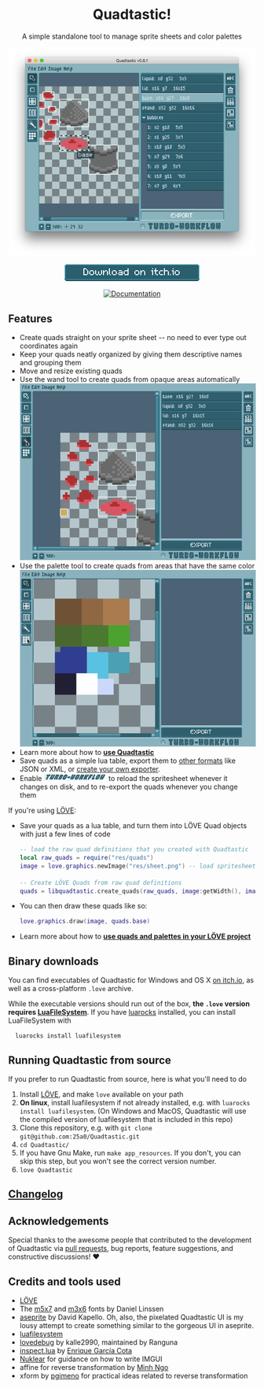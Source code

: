 <h1 align="center">Quadtastic!</h1>

<p align="center">
  A simple standalone tool to manage sprite sheets and color palettes
</p>

<p align="center">
  <img src="screenshots/screenshot.png" alt="Screenshot of Quadtastic">
</p>

<p align="center">
  <a href="https://25a0.itch.io/quadtastic">
    <img src="res/download.png" alt="Download on itch.io">
  </a>
</p>

<p align="center">
  <a href="/wiki/README.md">
    <img src="http://imgur.com/Kkquk1h.png" alt="Documentation">
  </a>
</p>

## Features

 - Create quads straight on your sprite sheet -- no need to ever type out coordinates again
 - Keep your quads neatly organized by giving them descriptive names and grouping them
 - Move and resize existing quads
 - Use the wand tool to create quads from opaque areas automatically
 ![Using the wand tool](screenshots/wand.gif)
 - Use the palette tool to create quads from areas that have the same color
 ![Using the palette tool](screenshots/palette.gif)
 - Learn more about how to [**use Quadtastic**](/wiki/Using-Quadtastic.md)
 - Save quads as a simple lua table, export them to [other formats](/Exporters/README.md)
   like JSON or XML, or [create your own exporter](/wiki/Exporters.md).
 - Enable ![Turbo Workflow](screenshots/turboworkflow.gif) to reload the
   spritesheet whenever it changes on disk, and to re-export the quads whenever
   you change them

If you're using [LÖVE](https://www.love2d.org):

 - Save your quads as a lua table, and turn them into LÖVE Quad objects with just a
   few lines of code

    ```lua
    -- load the raw quad definitions that you created with Quadtastic
    local raw_quads = require("res/quads")
    image = love.graphics.newImage("res/sheet.png") -- load spritesheet

    -- Create LÖVE Quads from raw quad definitions
    quads = libquadtastic.create_quads(raw_quads, image:getWidth(), image:getHeight())
    ```

 - You can then draw these quads like so:

    ```lua
    love.graphics.draw(image, quads.base)
    ```

 - Learn more about how to [**use quads and palettes in your LÖVE project**](/wiki/Using-quads-and-palettes.md)

## Binary downloads

You can find executables of Quadtastic for Windows and OS X [on itch.io](https://25a0.itch.io/quadtastic), as well as a cross-platform `.love` archive.

While the executable versions should run out of the box, **the `.love` version
requires [LuaFileSystem](keplerproject.github.io/luafilesystem/)**.
If you have [luarocks](https://luarocks.org/) installed, you can install LuaFileSystem with
```
  luarocks install luafilesystem
```

## Running Quadtastic from source

If you prefer to run Quadtastic from source, here is what you'll need to do

 1. Install [LÖVE](https://www.love2d.org), and make `love` available on your path
 2. **On linux**, install luafilesystem if not already installed,
    e.g. with `luarocks install luafilesystem`.
    (On Windows and MacOS, Quadtastic will use the compiled version of
     luafilesystem that is included in this repo)
 3. Clone this repository, e.g. with `git clone git@github.com:25a0/Quadtastic.git`
 4. `cd Quadtastic/`
 5. If you have Gnu Make, run `make app_resources`.
    If you don't, you can skip this step, but you won't see the correct version
    number.
 6. `love Quadtastic`


## [Changelog](./changelog.md)

## Acknowledgements

Special thanks to the awesome people that contributed to the development of
Quadtastic via
[pull requests](https://github.com/25A0/Quadtastic/graphs/contributors), bug
reports, feature suggestions, and constructive discussions! :heart:

## Credits and tools used

 - [LÖVE](https://love2d.org/)
 - The [m5x7](https://managore.itch.io/m5x7) and [m3x6](https://managore.itch.io/m3x6)
   fonts by Daniel Linssen
 - [aseprite](https://www.aseprite.org/) by David Kapello.
   Oh, also, the pixelated Quadtastic UI is my lousy attempt to create something
   similar to the gorgeous UI in aseprite.
 - [luafilesystem](https://github.com/keplerproject/luafilesystem)
 - [lovedebug](https://github.com/Ranguna/LOVEDEBUG) by kalle2990, maintained by Ranguna
 - [inspect.lua](https://github.com/kikito/inspect.lua) by [Enrique García Cota](https://github.com/kikito)
 - [Nuklear](https://github.com/vurtun/nuklear) for guidance on how to write IMGUI
 - affine for reverse transformation by [Minh Ngo](https://github.com/markandgo/simple-transform)
 - xform by [pgimeno](https://love2d.org/forums/viewtopic.php?p=201884#p201884)
   for practical ideas related to reverse transformation
